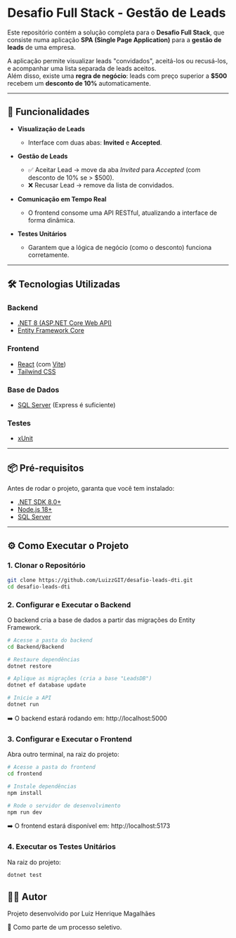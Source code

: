 # Desafio Full Stack - Gestão de Leads

Este repositório contém a solução completa para o **Desafio Full Stack**, que consiste numa aplicação **SPA (Single Page Application)** para a **gestão de leads** de uma empresa.

A aplicação permite visualizar leads "convidados", aceitá-los ou recusá-los, e acompanhar uma lista separada de leads aceitos.  
Além disso, existe uma **regra de negócio**: leads com preço superior a **$500** recebem um **desconto de 10%** automaticamente.

---

## 🚀 Funcionalidades

- **Visualização de Leads**
  - Interface com duas abas: **Invited** e **Accepted**.

- **Gestão de Leads**
  - ✅ Aceitar Lead → move da aba *Invited* para *Accepted* (com desconto de 10% se > $500).  
  - ❌ Recusar Lead → remove da lista de convidados.

- **Comunicação em Tempo Real**
  - O frontend consome uma API RESTful, atualizando a interface de forma dinâmica.

- **Testes Unitários**
  - Garantem que a lógica de negócio (como o desconto) funciona corretamente.

---

## 🛠️ Tecnologias Utilizadas

### Backend
- [.NET 8 (ASP.NET Core Web API)](https://learn.microsoft.com/aspnet/core)  
- [Entity Framework Core](https://learn.microsoft.com/ef/core)

### Frontend
- [React](https://react.dev/) (com [Vite](https://vitejs.dev/))  
- [Tailwind CSS](https://tailwindcss.com/)

### Base de Dados
- [SQL Server](https://www.microsoft.com/sql-server) (Express é suficiente)

### Testes
- [xUnit](https://xunit.net/)

---

## 📦 Pré-requisitos

Antes de rodar o projeto, garanta que você tem instalado:

- [.NET SDK 8.0+](https://dotnet.microsoft.com/download)
- [Node.js 18+](https://nodejs.org/)
- [SQL Server](https://www.microsoft.com/sql-server)

---

## ⚙️ Como Executar o Projeto

### 1. Clonar o Repositório
```bash
git clone https://github.com/LuizzGIT/desafio-leads-dti.git
cd desafio-leads-dti
```
### 2. Configurar e Executar o Backend

O backend cria a base de dados a partir das migrações do Entity Framework.
```bash
# Acesse a pasta do backend
cd Backend/Backend

# Restaure dependências
dotnet restore

# Aplique as migrações (cria a base "LeadsDB")
dotnet ef database update

# Inicie a API
dotnet run
```

➡️ O backend estará rodando em: http://localhost:5000

### 3. Configurar e Executar o Frontend

Abra outro terminal, na raiz do projeto:

```bash
# Acesse a pasta do frontend
cd frontend

# Instale dependências
npm install

# Rode o servidor de desenvolvimento
npm run dev
```
➡️ O frontend estará disponível em: http://localhost:5173

### 4. Executar os Testes Unitários

Na raiz do projeto:
```bash
dotnet test
```
## 👨‍💻 Autor

Projeto desenvolvido por Luiz Henrique Magalhães   

   📌 Como parte de um processo seletivo.
